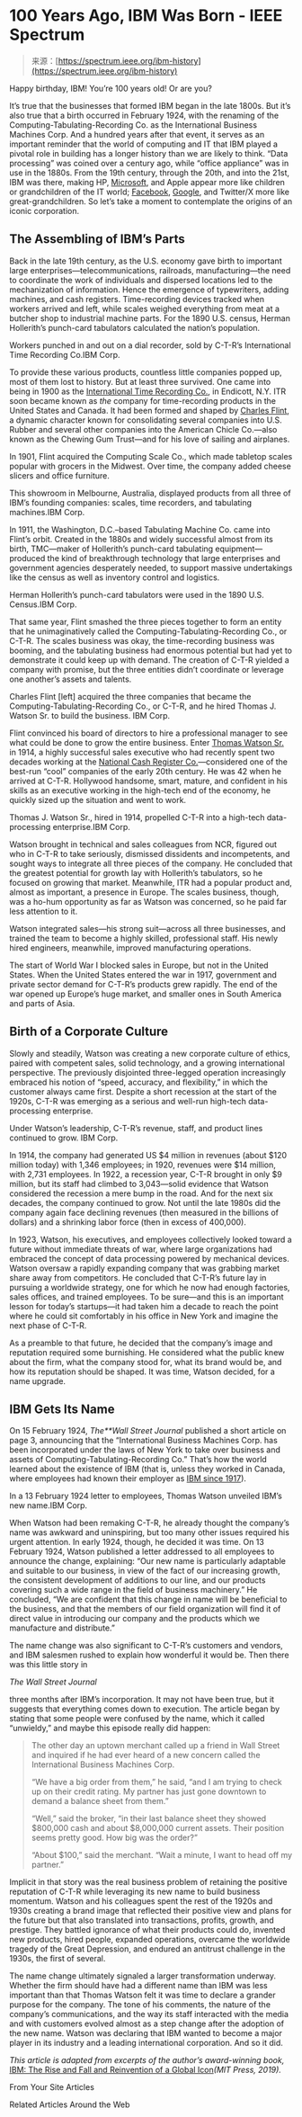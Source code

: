 <!--yml
category: 未分类
date: 2024-05-27 14:52:14
-->

# 100 Years Ago, IBM Was Born - IEEE Spectrum

> 来源：[https://spectrum.ieee.org/ibm-history](https://spectrum.ieee.org/ibm-history)

Happy birthday, IBM! You’re 100 years old! Or are you?

It’s true that the businesses that formed IBM began in the late 1800s. But it’s also true that a birth occurred in February 1924, with the renaming of the Computing-Tabulating-Recording Co. as the International Business Machines Corp. And a hundred years after that event, it serves as an important reminder that the world of computing and IT that IBM played a pivotal role in building has a longer history than we are likely to think. “Data processing” was coined over a century ago, while “office appliance” was in use in the 1880s. From the 19th century, through the 20th, and into the 21st, IBM was there, making HP, [Microsoft](https://spectrum.ieee.org/tag/microsoft), and Apple appear more like children or grandchildren of the IT world; [Facebook](https://spectrum.ieee.org/tag/facebook), [Google](https://spectrum.ieee.org/tag/google), and Twitter/X more like great-grandchildren. So let’s take a moment to contemplate the origins of an iconic corporation.

## The Assembling of IBM’s Parts

Back in the late 19th century, as the U.S. economy gave birth to important large enterprises—telecommunications, railroads, manufacturing—the need to coordinate the work of individuals and dispersed locations led to the mechanization of information. Hence the emergence of typewriters, adding machines, and cash registers. Time-recording devices tracked when workers arrived and left, while scales weighed everything from meat at a butcher shop to industrial machine parts. For the 1890 U.S. census, Herman Hollerith’s punch-card tabulators calculated the nation’s population.

Workers punched in and out on a dial recorder, sold by C-T-R’s International Time Recording Co.IBM Corp.

To provide these various products, countless little companies popped up, most of them lost to history. But at least three survived. One came into being in 1900 as the [International Time Recording Co.](https://www.ibm.com/history/international-time-recording), in Endicott, N.Y. ITR soon became known as *the* company for time-recording products in the United States and Canada. It had been formed and shaped by [Charles Flint](https://en.wikipedia.org/wiki/Charles_Ranlett_Flint), a dynamic character known for consolidating several companies into U.S. Rubber and several other companies into the American Chicle Co.—also known as the Chewing Gum Trust—and for his love of sailing and airplanes.

In 1901, Flint acquired the Computing Scale Co., which made tabletop scales popular with grocers in the Midwest. Over time, the company added cheese slicers and office furniture.

This showroom in Melbourne, Australia, displayed products from all three of IBM’s founding companies: scales, time recorders, and tabulating machines.IBM Corp.

In 1911, the Washington, D.C.–based Tabulating Machine Co. came into Flint’s orbit. Created in the 1880s and widely successful almost from its birth, TMC—maker of Hollerith’s punch-card tabulating equipment—produced the kind of breakthrough technology that large enterprises and government agencies desperately needed, to support massive undertakings like the census as well as inventory control and logistics.

Herman Hollerith’s punch-card tabulators were used in the 1890 U.S. Census.IBM Corp.

That same year, Flint smashed the three pieces together to form an entity that he unimaginatively called the Computing-Tabulating-Recording Co., or C-T-R. The scales business was okay, the time-recording business was booming, and the tabulating business had enormous potential but had yet to demonstrate it could keep up with demand. The creation of C-T-R yielded a company with promise, but the three entities didn’t coordinate or leverage one another’s assets and talents.

Charles Flint [left] acquired the three companies that became the Computing-Tabulating-Recording Co., or C-T-R, and he hired Thomas J. Watson Sr. to build the business. IBM Corp.

Flint convinced his board of directors to hire a professional manager to see what could be done to grow the entire business. Enter [Thomas Watson Sr.](https://www.ibm.com/history/thomas-watson-sr) in 1914, a highly successful sales executive who had recently spent two decades working at the [National Cash Register Co.](https://www.ncr.com/about/history)—considered one of the best-run “cool” companies of the early 20th century. He was 42 when he arrived at C-T-R. Hollywood handsome, smart, mature, and confident in his skills as an executive working in the high-tech end of the economy, he quickly sized up the situation and went to work.

Thomas J. Watson Sr., hired in 1914, propelled C-T-R into a high-tech data-processing enterprise.IBM Corp.

Watson brought in technical and sales colleagues from NCR, figured out who in C-T-R to take seriously, dismissed dissidents and incompetents, and sought ways to integrate all three pieces of the company. He concluded that the greatest potential for growth lay with Hollerith’s tabulators, so he focused on growing that market. Meanwhile, ITR had a popular product and, almost as important, a presence in Europe. The scales business, though, was a ho-hum opportunity as far as Watson was concerned, so he paid far less attention to it.

Watson integrated sales—his strong suit—across all three businesses, and trained the team to become a highly skilled, professional staff. His newly hired engineers, meanwhile, improved manufacturing operations.

The start of World War I blocked sales in Europe, but not in the United States. When the United States entered the war in 1917, government and private sector demand for C-T-R’s products grew rapidly. The end of the war opened up Europe’s huge market, and smaller ones in South America and parts of Asia.

## Birth of a Corporate Culture

Slowly and steadily, Watson was creating a new corporate culture of ethics, paired with competent sales, solid technology, and a growing international perspective. The previously disjointed three-legged operation increasingly embraced his notion of “speed, accuracy, and flexibility,” in which the customer always came first. Despite a short recession at the start of the 1920s, C-T-R was emerging as a serious and well-run high-tech data-processing enterprise.

Under Watson’s leadership, C-T-R’s revenue, staff, and product lines continued to grow. IBM Corp.

In 1914, the company had generated US $4 million in revenues (about $120 million today) with 1,346 employees; in 1920, revenues were $14 million, with 2,731 employees. In 1922, a recession year, C-T-R brought in only $9 million, but its staff had climbed to 3,043—solid evidence that Watson considered the recession a mere bump in the road. And for the next six decades, the company continued to grow. Not until the late 1980s did the company again face declining revenues (then measured in the billions of dollars) and a shrinking labor force (then in excess of 400,000).

In 1923, Watson, his executives, and employees collectively looked toward a future without immediate threats of war, where large organizations had embraced the concept of data processing powered by mechanical devices. Watson oversaw a rapidly expanding company that was grabbing market share away from competitors. He concluded that C-T-R’s future lay in pursuing a worldwide strategy, one for which he now had enough factories, sales offices, and trained employees. To be sure—and this is an important lesson for today’s startups—it had taken him a decade to reach the point where he could sit comfortably in his office in New York and imagine the next phase of C-T-R.

As a preamble to that future, he decided that the company’s image and reputation required some burnishing. He considered what the public knew about the firm, what the company stood for, what its brand would be, and how its reputation should be shaped. It was time, Watson decided, for a name upgrade.

## IBM Gets Its Name

On 15 February 1924, *The**Wall Street Journal* published a short article on page 3, announcing that the “International Business Machines Corp. has been incorporated under the laws of New York to take over business and assets of Computing-Tabulating-Recording Co.” That’s how the world learned about the existence of IBM (that is, unless they worked in Canada, where employees had known their employer as [IBM since 1917](https://www.ibm.com/ibm/ca/en/ibmcanada100/)).

In a 13 February 1924 letter to employees, Thomas Watson unveiled IBM’s new name.IBM Corp.

When Watson had been remaking C-T-R, he already thought the company’s name was awkward and uninspiring, but too many other issues required his urgent attention. In early 1924, though, he decided it was time. On 13 February 1924, Watson published a letter addressed to all employees to announce the change, explaining: “Our new name is particularly adaptable and suitable to our business, in view of the fact of our increasing growth, the consistent development of additions to our line, and our products covering such a wide range in the field of business machinery.” He concluded, “We are confident that this change in name will be beneficial to the business, and that the members of our field organization will find it of direct value in introducing our company and the products which we manufacture and distribute.”

The name change was also significant to C-T-R’s customers and vendors, and IBM salesmen rushed to explain how wonderful it would be. Then there was this little story in

*The* *Wall Street Journal*

three months after IBM’s incorporation. It may not have been true, but it suggests that everything comes down to execution. The article began by stating that some people were confused by the name, which it called “unwieldy,” and maybe this episode really did happen:

> The other day an uptown merchant called up a friend in Wall Street and inquired if he had ever heard of a new concern called the International Business Machines Corp.
> 
> “We have a big order from them,” he said, “and I am trying to check up on their credit rating. My partner has just gone downtown to demand a balance sheet from them.”
> 
> “Well,” said the broker, “in their last balance sheet they showed $800,000 cash and about $8,000,000 current assets. Their position seems pretty good. How big was the order?”
> 
> “About $100,” said the merchant. “Wait a minute, I want to head off my partner.”

Implicit in that story was the real business problem of retaining the positive reputation of C-T-R while leveraging its new name to build business momentum. Watson and his colleagues spent the rest of the 1920s and 1930s creating a brand image that reflected their positive view and plans for the future but that also translated into transactions, profits, growth, and prestige. They battled ignorance of what their products could do, invented new products, hired people, expanded operations, overcame the worldwide tragedy of the Great Depression, and endured an antitrust challenge in the 1930s, the first of several.

The name change ultimately signaled a larger transformation underway. Whether the firm should have had a different name than IBM was less important than that Thomas Watson felt it was time to declare a grander purpose for the company. The tone of his comments, the nature of the company’s communications, and the way its staff interacted with the media and with customers evolved almost as a step change after the adoption of the new name. Watson was declaring that IBM wanted to become a major player in its industry and a leading international corporation. And so it did.

*This article is adapted from excerpts of the author’s award-winning book,* [IBM: The Rise and Fall and Reinvention of a Global Icon](https://mitpress.mit.edu/9780262547826/ibm/)*(MIT Press, 2019).*

From Your Site Articles

Related Articles Around the Web